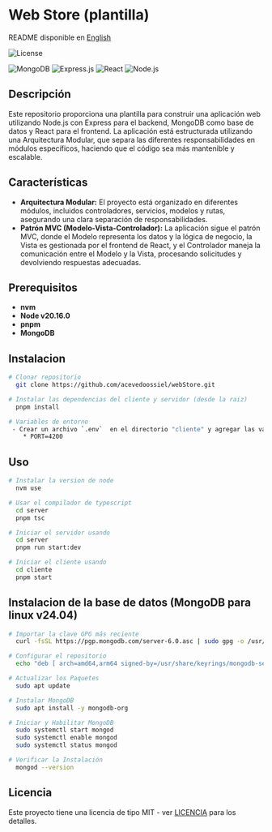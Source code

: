 # Web Store (plantilla)
README disponible en [English](README.md)

![License](https://img.shields.io/github/license/acevedoossiel/webStore)

![MongoDB](https://img.shields.io/badge/MongoDB-%234ea94b.svg?style=for-the-badge&logo=mongodb&logoColor=white)
![Express.js](https://img.shields.io/badge/express.js-%23404d59.svg?style=for-the-badge&logo=express&logoColor=%2361DAFB)
![React](https://img.shields.io/badge/react-%2320232a.svg?style=for-the-badge&logo=react&logoColor=%2361DAFB)
![Node.js](https://img.shields.io/badge/Node.js-43853D?style=for-the-badge&logo=node.js&logoColor=white)


## Descripción
Este repositorio proporciona una plantilla para construir una aplicación web utilizando Node.js con Express para el backend, MongoDB como base de datos y React para el frontend. La aplicación está estructurada utilizando una Arquitectura Modular, que separa las diferentes responsabilidades en módulos específicos, haciendo que el código sea más mantenible y escalable.

## Características
- **Arquitectura Modular:** El proyecto está organizado en diferentes módulos, incluidos controladores, servicios, modelos y rutas, asegurando una clara separación de responsabilidades.
- **Patrón MVC (Modelo-Vista-Controlador):** La aplicación sigue el patrón MVC, donde el Modelo representa los datos y la lógica de negocio, la Vista es gestionada por el frontend de React, y el Controlador maneja la comunicación entre el Modelo y la Vista, procesando solicitudes y devolviendo respuestas adecuadas.


## Prerequisitos
- **nvm**
- **Node v20.16.0**
- **pnpm** 
- **MongoDB**

## Instalacion
```bash
# Clonar repositorio
  git clone https://github.com/acevedoossiel/webStore.git

# Instalar las dependencias del cliente y servidor (desde la raiz)
  pnpm install

# Variables de entorno
 - Crear un archivo `.env`  en el directorio "cliente" y agregar las variables:
    * PORT=4200

```
## Uso
```bash
# Instalar la version de node
  nvm use

# Usar el compilador de typescript
  cd server
  pnpm tsc

# Iniciar el servidor usando
  cd server
  pnpm run start:dev

# Iniciar el cliente usando 
  cd cliente
  pnpm start
```

## Instalacion de la base de datos (MongoDB para linux v24.04)
```bash
# Importar la clave GPG más reciente
  curl -fsSL https://pgp.mongodb.com/server-6.0.asc | sudo gpg -o /usr/share/keyrings/mongodb-server-6.0.gpg --dearmor

# Configurar el repositorio
  echo "deb [ arch=amd64,arm64 signed-by=/usr/share/keyrings/mongodb-server-6.0.gpg ] https://repo.mongodb.org/apt/ubuntu jammy/mongodb-org/6.0 multiverse" | sudo tee /etc/apt/sources.list.d/mongodb-org-6.0.list

# Actualizar los Paquetes
  sudo apt update

# Instalar MongoDB
  sudo apt install -y mongodb-org

# Iniciar y Habilitar MongoDB
  sudo systemctl start mongod
  sudo systemctl enable mongod
  sudo systemctl status mongod

# Verificar la Instalación
  mongod --version

```

## Licencia
Este proyecto tiene una licencia de tipo MIT - ver [LICENCIA](LICENSE) para los detalles.
